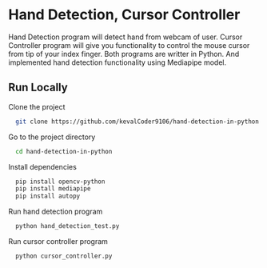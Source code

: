 
# Hand Detection, Cursor Controller

Hand Detection program will detect hand from webcam of user.
Cursor Controller program will give you functionality to control the mouse cursor from tip of your index finger.
Both programs are writter in Python. And implemented hand detection functionality using Mediapipe model. 


## Run Locally

Clone the project

```bash
  git clone https://github.com/kevalCoder9106/hand-detection-in-python
```

Go to the project directory

```bash
  cd hand-detection-in-python
```

Install dependencies

```bash
  pip install opencv-python
  pip install mediapipe
  pip install autopy
```

Run hand detection program

```bash
  python hand_detection_test.py
```

Run cursor controller program

```bash
  python cursor_controller.py
```